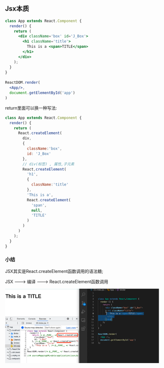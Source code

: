 ## Jsx本质

```jsx
class App extends React.Component {
  render() {
    return (
      <div className='box' id='J_Box'>
        <h1 className='title'>
          This is a <span>TITLE</span>
        </h1>
      </div>
    );
  }
}

ReactDOM.render(
  <App/>,
  document.getElementById('app')
)
```

return里面可以换一种写法:

```jsx
class App extends React.Component {
  render() {
    return (
      React.createElement(
        div,
        {
          className:'box',
          id: 'J_Box'
        },
        // div(标签) , 属性,子元素
        React,createElement(
          'h1',
          {
            className:'title'
          },
          'This is a',
          React.createElement(
            'span',
            null,
            'TITLE'
          )
        )
      )
    );
  }
}
```

### 小结 
JSX其实是React.createElement函数调用的语法糖;

JSX ---> 编译 ---> React.createElement函数调用

![img.png](img.png)





